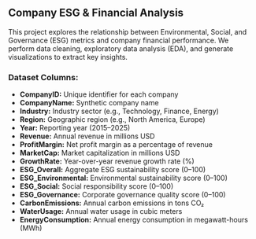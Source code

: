 ## Company ESG & Financial Analysis

This project explores the relationship between Environmental, Social, and Governance (ESG) metrics and company financial performance.  We perform data cleaning, exploratory data analysis (EDA), and generate visualizations to extract key insights.

### Dataset Columns:

* **CompanyID:** Unique identifier for each company
* **CompanyName:** Synthetic company name
* **Industry:** Industry sector (e.g., Technology, Finance, Energy)
* **Region:** Geographic region (e.g., North America, Europe)
* **Year:** Reporting year (2015–2025)
* **Revenue:** Annual revenue in millions USD
* **ProfitMargin:** Net profit margin as a percentage of revenue
* **MarketCap:** Market capitalization in millions USD
* **GrowthRate:** Year-over-year revenue growth rate (%)
* **ESG_Overall:** Aggregate ESG sustainability score (0–100)
* **ESG_Environmental:** Environmental sustainability score (0–100)
* **ESG_Social:** Social responsibility score (0–100)
* **ESG_Governance:** Corporate governance quality score (0–100)
* **CarbonEmissions:** Annual carbon emissions in tons CO₂
* **WaterUsage:** Annual water usage in cubic meters
* **EnergyConsumption:** Annual energy consumption in megawatt-hours (MWh)
